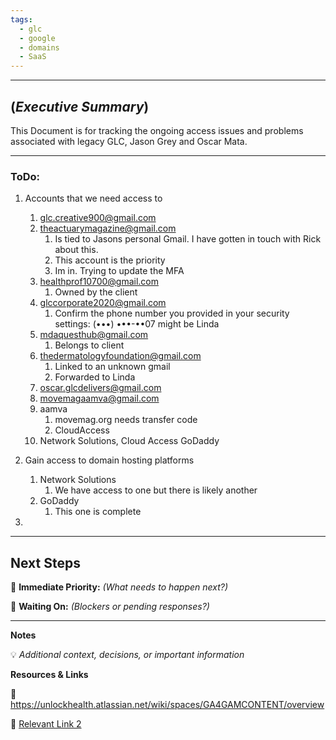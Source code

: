 ```yaml
---
tags:
  - glc
  - google
  - domains
  - SaaS
---
```

---

## (_Executive Summary_) 
 This Document is for tracking the ongoing access issues and problems associated with legacy GLC, Jason Grey and Oscar Mata.

___

### ToDo:
1. Accounts that we need access to 
	1. glc.creative900@gmail.com 
	2. theactuarymagazine@gmail.com
		1. Is tied to Jasons personal Gmail. I have gotten in touch with Rick about this.
		2. This account is the priority 
		3. Im in. Trying to update the MFA
	3. healthprof10700@gmail.com 
		1. Owned by the client
	4. glccorporate2020@gmail.com 
		1. Confirm the phone number you provided in your security settings: (•••) •••-••07 might be Linda 
	5. mdaquesthub@gmail.com
		1. Belongs to client
	6. thedermatologyfoundation@gmail.com
		1. Linked to an unknown gmail
		2. Forwarded to Linda
	7. oscar.glcdelivers@gmail.com
	8. movemagaamva@gmail.com
	9. aamva 
		1. movemag.org needs transfer code
		2. CloudAccess
	10. Network Solutions, Cloud Access GoDaddy

2. Gain access to domain hosting platforms
	1. Network Solutions
		1. We have access to one but there is likely another
	2. GoDaddy
		1. This one is complete
3. 

---

## Next Steps

🔹 **Immediate Priority:** _(What needs to happen next?)_

🔹 **Waiting On:** _(Blockers or pending responses?)_

---

**Notes**

  

💡 _Additional context, decisions, or important information_

**Resources & Links**

  

🔗 https://unlockhealth.atlassian.net/wiki/spaces/GA4GAMCONTENT/overview

🔗 [Relevant Link 2](#)

